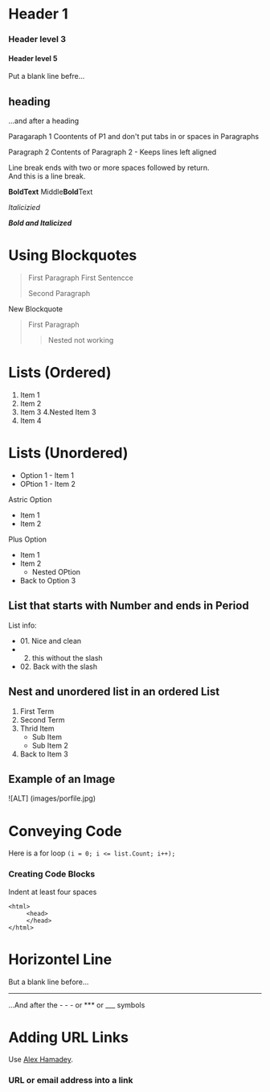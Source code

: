 # Header 1
### Header level 3
#### Header level 5


Put a blank line befre...

## heading

...and after a heading

Paragaraph 1
Coontents of P1 and don't put tabs in or spaces in Paragraphs

Paragraph 2
Contents of Paragraph 2 - Keeps lines left aligned

Line break ends with two or more spaces followed by return.  
And this is a line break.

**BoldText**
Middle**Bold**Text

*Italicizied*

***Bold and Italicized*** 

# Using Blockquotes
> First Paragraph
> First Sentencce
>
>Second Paragraph  

New Blockquote
> First Paragraph
>  
>> Nested not working

# Lists (Ordered)
1. Item 1
2. Item 2
3. Item 3
    4.Nested Item 3 
4. Item 4

# Lists (Unordered)
- Option 1 - Item 1 
- OPtion 1 - Item 2 

Astric Option
* Item 1
* Item 2

Plus Option
+ Item 1
+ Item 2
    + Nested OPtion
+ Back to Option 3

## List that starts with Number and ends in Period
List info:
+ 01\. Nice and clean
+ 02. this without the slash
+ 02\. Back with the slash

## Nest and unordered list in an ordered List
1. First Term
2. Second Term
3. Thrid Item
    - Sub Item
    - Sub Item 2
4. Back to Item 3

## Example of an Image
![ALT] (images/porfile.jpg)

# Conveying Code
Here is a for loop `(i = 0; i <= list.Count; i++);` 
### Creating Code Blocks
Indent at least four spaces

    <html>
         <head>
         </head>
    </html>

# Horizontel Line
But a blank line before...

---

...And after the - - - or *** or ___ symbols

# Adding URL Links

Use [Alex Hamadey](https://alexhamadey.com/ "My Website").
### URL or email address into a link


















